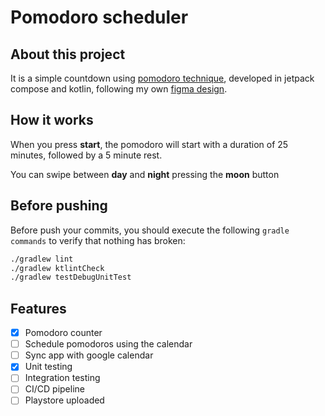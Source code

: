 # Pomodoro scheduler
## About this project
It is a simple countdown using [pomodoro technique](https://en.wikipedia.org/wiki/Pomodoro_Technique), developed in jetpack compose and kotlin, following my own [figma design](https://www.figma.com/file/Y6oJ51KCgG7vcZNQN8ZDu0/Pomodoro).

## How it works
When you press **start**, the pomodoro will start with a duration of 25 minutes, followed by a 5 minute rest. 

You can swipe between **day** and **night** pressing the **moon** button

## Before pushing
Before push your commits, you should execute the following ``gradle commands`` to verify that nothing has broken:
```bash
./gradlew lint
./gradlew ktlintCheck
./gradlew testDebugUnitTest
```

## Features
- [x] Pomodoro counter
- [ ] Schedule pomodoros using the calendar
- [ ] Sync app with google calendar
- [x] Unit testing
- [ ] Integration testing
- [ ] CI/CD pipeline
- [ ] Playstore uploaded
